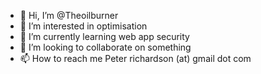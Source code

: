 - 👋 Hi, I’m @Theoilburner
- 👀 I’m interested in optimisation
- 🌱 I’m currently learning web app security
- 💞️ I’m looking to collaborate on something
- 📫 How to reach me Peter richardson (at) gmail dot com

<!---
Theoilburner/Theoilburner is a ✨ special ✨ repository because its `README.md` (this file) appears on your GitHub profile.
You can click the Preview link to take a look at your changes.
--->
